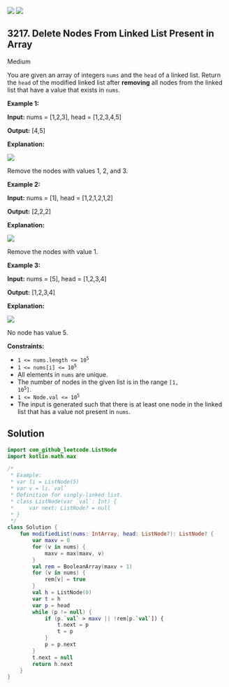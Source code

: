 [![](https://img.shields.io/github/stars/javadev/LeetCode-in-Kotlin?label=Stars&style=flat-square)](https://github.com/javadev/LeetCode-in-Kotlin)
[![](https://img.shields.io/github/forks/javadev/LeetCode-in-Kotlin?label=Fork%20me%20on%20GitHub%20&style=flat-square)](https://github.com/javadev/LeetCode-in-Kotlin/fork)

## 3217\. Delete Nodes From Linked List Present in Array

Medium

You are given an array of integers `nums` and the `head` of a linked list. Return the `head` of the modified linked list after **removing** all nodes from the linked list that have a value that exists in `nums`.

**Example 1:**

**Input:** nums = [1,2,3], head = [1,2,3,4,5]

**Output:** [4,5]

**Explanation:**

**![](https://assets.leetcode.com/uploads/2024/06/11/linkedlistexample0.png)**

Remove the nodes with values 1, 2, and 3.

**Example 2:**

**Input:** nums = [1], head = [1,2,1,2,1,2]

**Output:** [2,2,2]

**Explanation:**

![](https://assets.leetcode.com/uploads/2024/06/11/linkedlistexample1.png)

Remove the nodes with value 1.

**Example 3:**

**Input:** nums = [5], head = [1,2,3,4]

**Output:** [1,2,3,4]

**Explanation:**

**![](https://assets.leetcode.com/uploads/2024/06/11/linkedlistexample2.png)**

No node has value 5.

**Constraints:**

*   <code>1 <= nums.length <= 10<sup>5</sup></code>
*   <code>1 <= nums[i] <= 10<sup>5</sup></code>
*   All elements in `nums` are unique.
*   The number of nodes in the given list is in the range <code>[1, 10<sup>5</sup>]</code>.
*   <code>1 <= Node.val <= 10<sup>5</sup></code>
*   The input is generated such that there is at least one node in the linked list that has a value not present in `nums`.

## Solution

```kotlin
import com_github_leetcode.ListNode
import kotlin.math.max

/*
 * Example:
 * var li = ListNode(5)
 * var v = li.`val`
 * Definition for singly-linked list.
 * class ListNode(var `val`: Int) {
 *     var next: ListNode? = null
 * }
 */
class Solution {
    fun modifiedList(nums: IntArray, head: ListNode?): ListNode? {
        var maxv = 0
        for (v in nums) {
            maxv = max(maxv, v)
        }
        val rem = BooleanArray(maxv + 1)
        for (v in nums) {
            rem[v] = true
        }
        val h = ListNode(0)
        var t = h
        var p = head
        while (p != null) {
            if (p.`val` > maxv || !rem[p.`val`]) {
                t.next = p
                t = p
            }
            p = p.next
        }
        t.next = null
        return h.next
    }
}
```